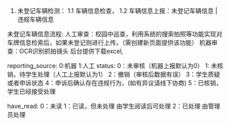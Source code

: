 1. 未登记车辆检测：
  1.1 车辆信息检查，
  1.2 车辆信息上报：未登记车辆信息 | 违规车辆信息

未登记车辆信息流程:
  人工审查：校园中巡查，利用系统的搜索拍照等功能实现对车牌信息检索后，如果未登记则进行上传。（需创建新页面提供该功能）
  机器审查：OCR识别抓拍镜头
  后台提供下载excel,

  reporting_source:
    0:机器
    1:人工
  status: 
    0：未审核（机器上报默认为0）
    1: 未核销，待学生处理（人工上报默认为1）
    2：撤销（审核后数据有误）
    3：学生质疑或者申诉状态
    4：申诉后确认存在违规行为，(如有异议请线下协商)
    5：已核销，学生已经接受处理

  have_read:
   0：未读
   1：已读，但未处理  由学生阅读后可处理
   2：已处理  由管理员处理